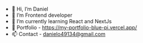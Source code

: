 - 👋 Hi, I’m Daniel 
- 👀 I’m Frontend  developer 
- 🌱 I’m currently learning React and NextJs
- 💼 Portfolio - https://my-portfolio-blue-pi.vercel.app/
- 📫 Contact - danielo49134@gmail.com




<!---
Daniellios/Daniellios is a ✨ special ✨ repository because its `README.md` (this file) appears on your GitHub profile.
You can click the Preview link to take a look at your changes.
--->
